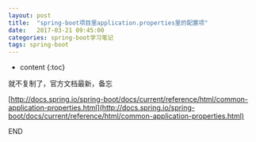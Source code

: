 ```yaml
---
layout: post
title:  "spring-boot项目里application.properties里的配置项"
date:   2017-03-21 09:45:00
categories: spring-boot学习笔记
tags: spring-boot
---
```


* content
{:toc}

就不复制了，官方文档最新，备忘

[http://docs.spring.io/spring-boot/docs/current/reference/html/common-application-properties.html](http://docs.spring.io/spring-boot/docs/current/reference/html/common-application-properties.html)

END
